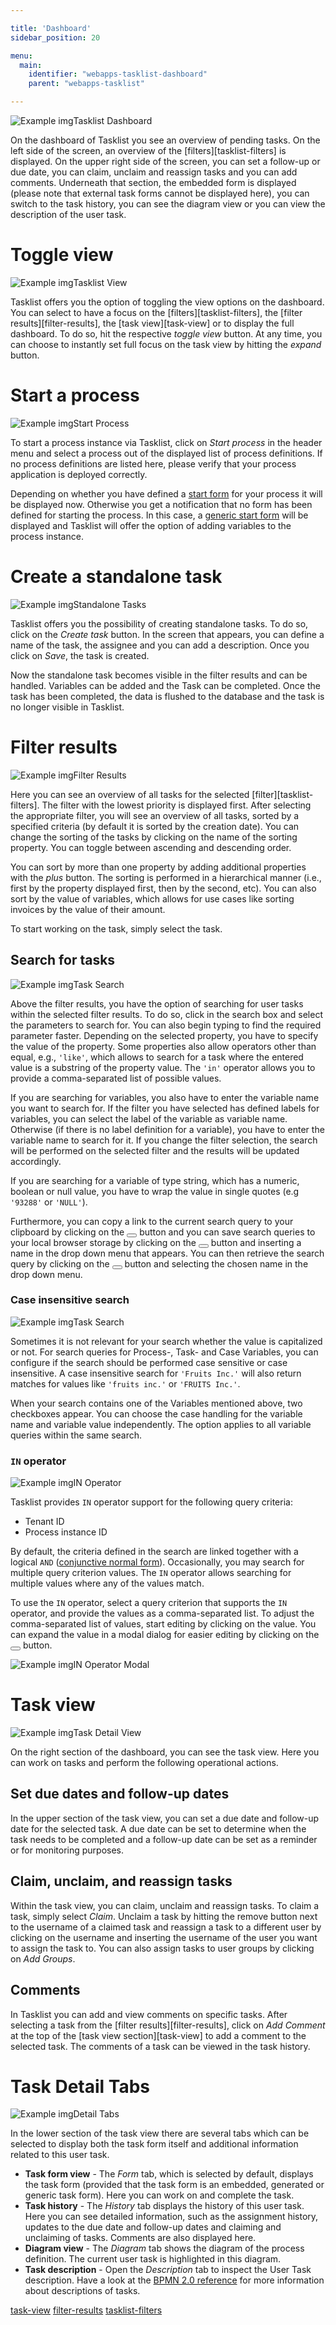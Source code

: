 ```yaml
---

title: 'Dashboard'
sidebar_position: 20

menu:
  main:
    identifier: "webapps-tasklist-dashboard"
    parent: "webapps-tasklist"

---
```


![Example img](./img/tasklist-dashboard-detail.png)Tasklist Dashboard

On the dashboard of Tasklist you see an overview of pending tasks. On the left side of the screen, an overview of the [filters][tasklist-filters] is displayed. On the upper right side of the screen, you can set a follow-up or due date, you can claim, unclaim and reassign tasks and you can add comments. Underneath that section, the embedded form is displayed (please note that external task forms cannot be displayed here), you can switch to the task history, you can see the diagram view or you can view the description of the user task.


# Toggle view

![Example img](./img/tasklist-toggle-view.png)Tasklist View

Tasklist offers you the option of toggling the view options on the dashboard. You can select to have a focus on the [filters][tasklist-filters], the [filter results][filter-results], the [task view][task-view] or to display the full dashboard. To do so, hit the respective *toggle view* button. At any time, you can choose to instantly set full focus on the task view by hitting the *expand* button.


# Start a process

![Example img](./img/tasklist-start-process.png)Start Process

To start a process instance via Tasklist, click on *Start process* in the header menu and select a process out of the displayed list of process definitions. If no process definitions are listed here, please verify that your process application is deployed correctly.

Depending on whether you have defined a [start form](../../user-guide/task-forms/index.md) for your process it will be displayed now. Otherwise you get a notification that no form has been defined for starting the process. In this case, a [generic start form](../../user-guide/task-forms/index.md#generic-task-forms) will be displayed and Tasklist will offer the option of adding variables to the process instance.


# Create a standalone task

![Example img](./img/tasklist-start-task.png)Standalone Tasks

Tasklist offers you the possibility of creating standalone tasks. To do so, click on the *Create task* button. In the screen that appears, you can define a name of the task, the assignee and you can add a description. Once you click on *Save*, the task is created.

Now the standalone task becomes visible in the filter results and can be handled. Variables can be added and the Task can be completed. Once the task has been completed, the data is flushed to the database and the task is no longer visible in Tasklist.


# Filter results

![Example img](./img/tasklist-filter-results.png)Filter Results

Here you can see an overview of all tasks for the selected [filter][tasklist-filters]. The filter with the lowest priority is displayed first. After selecting the appropriate filter, you will see an overview of all tasks, sorted by a specified criteria (by default it is sorted by the creation date). You can change the sorting of the tasks by clicking on the name of the sorting property. You can toggle between ascending and descending order.

You can sort by more than one property by adding additional properties with the *plus* button. The sorting is performed in a hierarchical manner (i.e., first by the property displayed first, then by the second, etc). You can also sort by the value of variables, which allows for use cases like sorting invoices by the value of their amount.

To start working on the task, simply select the task.


## Search for tasks

![Example img](./img/tasklist-task-search.png)Task Search

Above the filter results, you have the option of searching for user tasks within the selected filter results. To do so, click in the search box and select the parameters to search for. You can also begin typing to find the required parameter faster. Depending on the selected property, you have to specify the value of the property. Some properties also allow operators other than equal, e.g., `'like'`, which allows to search for a task where the entered value is a substring of the property value. The `'in'` operator allows you to provide a comma-separated list of possible values.

If you are searching for variables, you also have to enter the variable name you want to search for. If the filter you have selected has defined labels for variables, you can select the label of the variable as variable name. Otherwise (if there is no label definition for a variable), you have to enter the variable name to search for it. If you change the filter selection, the search will be performed on the selected filter and the results will be updated accordingly.

If you are searching for a variable of type string, which has a numeric, boolean or null value, you have to wrap the value in single quotes (e.g `'93288'` or `'NULL'`).

Furthermore, you can copy a link to the current search query to your clipboard by clicking on the <button class="btn btn-xs"><i class="glyphicon glyphicon-link"></i></button> button and you can save search queries to your local browser storage by clicking on the <button class="btn btn-xs"><i class="glyphicon glyphicon-floppy-disk"></i></button> button and inserting a name in the drop down menu that appears. You can then retrieve the search query by clicking on the <button class="btn btn-xs"><i class="glyphicon glyphicon-floppy-disk"></i></button> button and selecting the chosen name in the drop down menu.

### Case insensitive search
![Example img](./img/tasklist-case-insensitive.png)Task Search

Sometimes it is not relevant for your search whether the value is capitalized or not. For search queries for Process-, Task- and Case Variables, you can configure if the search should be performed case sensitive or case insensitive. A case insensitive search for `'Fruits Inc.'` will also return matches for values like `'fruits inc.'` or `'FRUITS Inc.'`.

When your search contains one of the Variables mentioned above, two checkboxes appear. You can choose the case handling for the variable name and variable value independently. The option applies to all variable queries within the same search.

### `IN` operator

![Example img](./img/tasklist-in-operator.png)IN Operator

Tasklist provides `IN` operator support for the following query criteria:

* Tenant ID
* Process instance ID

By default, the criteria defined in the search are linked together with a logical `AND` ([conjunctive normal form](https://en.wikipedia.org/wiki/Conjunctive_normal_form)).
Occasionally, you may search for multiple query criterion values. The `IN` operator allows searching for multiple values where any of the values match.

To use the `IN` operator, select a query criterion that supports the `IN` operator, and provide the values as a comma-separated list. To adjust the comma-separated list of values,
start editing by clicking on the value. You can expand the value in a modal dialog for easier editing by clicking on the <button class="btn btn-xs"><i class="glyphicon glyphicon-resize-full"></i></button> button.

![Example img](./img/tasklist-in-operator-modal.png)IN Operator Modal

# Task view

![Example img](./img/tasklist-task-view.png)Task Detail View

On the right section of the dashboard, you can see the task view. Here you can work on tasks and perform the following operational actions.


## Set due dates and follow-up dates

In the upper section of the task view, you can set a due date and follow-up date for the selected task. A due date can be set to determine when the task needs to be completed and a follow-up date can be set as a reminder or for monitoring purposes.


## Claim, unclaim, and reassign tasks

Within the task view, you can claim, unclaim and reassign tasks. To claim a task, simply select *Claim*. Unclaim a task by hitting the remove button next to the username of a claimed task and reassign a task to a different user by clicking on the username and inserting the username of the user you want to assign the task to. You can also assign tasks to user groups by clicking on *Add Groups*.


## Comments

In Tasklist you can add and view comments on specific tasks. After selecting a task from the [filter results][filter-results], click on *Add Comment* at the top of the [task view section][task-view] to add a comment to the selected task. The comments of a task can be viewed in the task history.


# Task Detail Tabs

![Example img](./img/tasklist-task-view-tabs.png)Detail Tabs

In the lower section of the task view there are several tabs which can be selected to display both the task form itself and additional information related to this user task.

* **Task form view** - The *Form* tab, which is selected by default, displays the task form (provided that the task form is an embedded, generated or generic task form). Here you can work on and complete the task.
* **Task history** - The *History* tab displays the history of this user task. Here you can see detailed information, such as the assignment history, updates to the due date and follow-up dates and claiming and unclaiming of tasks. Comments are also displayed here.
* **Diagram view** - The *Diagram* tab shows the diagram of the process definition. The current user task is highlighted in this diagram.
* **Task description** - Open the *Description* tab to inspect the User Task description. Have a look at the [BPMN 2.0 reference](../../reference/bpmn20/tasks/user-task.md#description) for more information about descriptions of tasks.


[task-view](#task-view)
[filter-results](#filter-results)
[tasklist-filters](../tasklist/filters.md)
